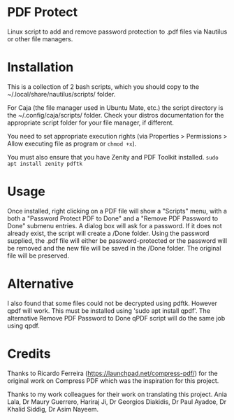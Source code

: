 # PDF Protect
Linux script to add and remove password protection to .pdf files via Nautilus or other file managers.
# Installation
This is a collection of 2 bash scripts, which you should copy to the ~/.local/share/nautilus/scripts/ folder.

For Caja (the file manager used in Ubuntu Mate, etc.) the script directory is the ~/.config/caja/scripts/ folder.  Check your distros documentation for the appropriate script folder for your file manager, if different.

You need to set appropriate execution rights (via Properties > Permissions > Allow executing file as program or `chmod +x`). 

You must also ensure that you have Zenity and PDF Toolkit installed. 
`sudo apt install zenity pdftk`
# Usage
Once installed, right clicking on a PDF file will show a "Scripts" menu, with a both a "Password Protect PDF to Done" and a "Remove PDF Password to Done" submenu entries. A dialog box will ask for a password.  If it does not already exist, the script will create a /Done folder.  Using the password supplied, the .pdf file will either be password-protected or the password will be removed and the new file will be saved in the /Done folder.  The original file will be preserved.
# Alternative
I also found that some files could not be decrypted using pdftk.  However qpdf will work.  This must be installed using 'sudo apt install qpdf'.  The alternative Remove PDF Password to Done qPDF script will do the same job using qpdf.
# Credits
Thanks to Ricardo Ferreira (https://launchpad.net/compress-pdf/) for the original work on Compress PDF which was the inspiration for this project.

Thanks to my work colleagues for their work on translating this project.  Ania Lala, Dr Maury Guerrero, Hariraj Ji, Dr Georgios Diakidis, Dr Paul Ayadoe, Dr Khalid Siddig, Dr Asim Nayeem.
